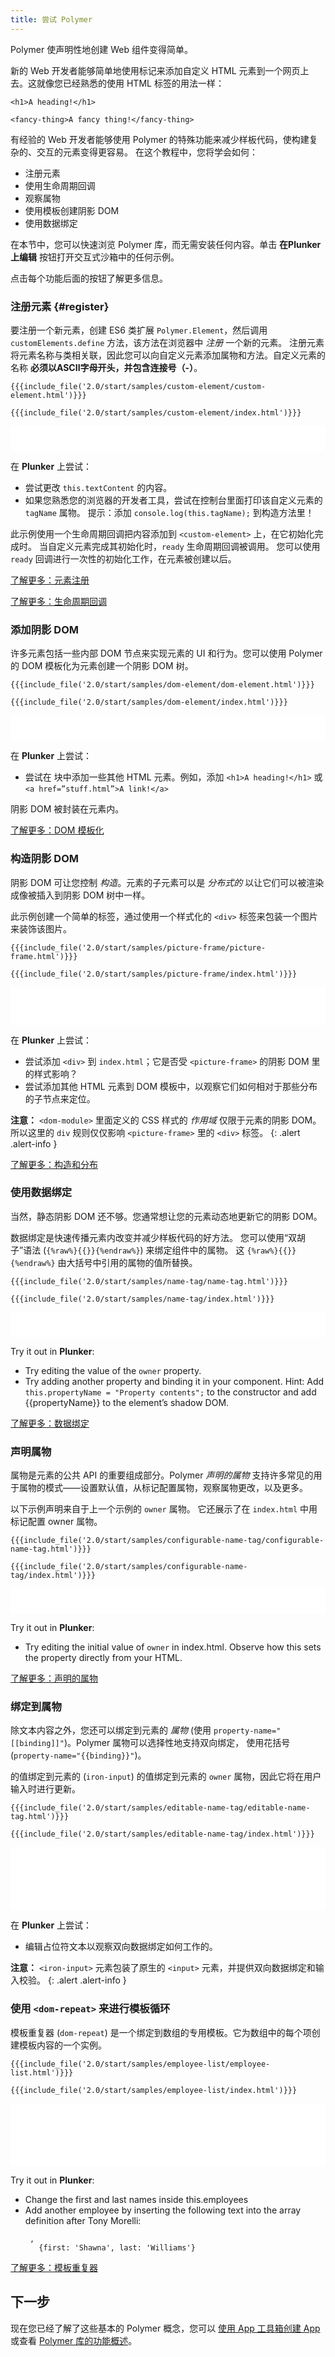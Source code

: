 ```yaml
---
title: 尝试 Polymer
---
```


<!-- toc -->

Polymer 使声明性地创建 Web 组件变得简单。

新的 Web 开发者能够简单地使用标记来添加自定义 HTML 元素到一个网页上去。这就像您已经熟悉的使用 HTML 标签的用法一样：

<pre><code>&lt;h1&gt;A heading!&lt;/h1&gt;</code></pre>

<pre><code>&lt;fancy-thing&gt;A fancy thing!&lt;/fancy-thing&gt;</code></pre>


有经验的 Web 开发者能够使用 Polymer 的特殊功能来减少样板代码，使构建复杂的、交互的元素变得更容易。
在这个教程中，您将学会如何：

- 注册元素
- 使用生命周期回调
- 观察属物
- 使用模板创建阴影 DOM
- 使用数据绑定

在本节中，您可以快速浏览 Polymer 库，而无需安装任何内容。单击 **在Plunker上编辑** 按钮打开交互式沙箱中的任何示例。

点击每个功能后面的按钮了解更多信息。

### 注册元素 {#register}

要注册一个新元素，创建 ES6 类扩展
`Polymer.Element`，然后调用 `customElements.define` 方法，该方法在浏览器中 _注册_ 一个新的元素。
注册元素将元素名称与类相关联，因此您可以向自定义元素添加属物和方法。自定义元素的名称 **必须以ASCII字母开头，并包含连接号（-）**。

<demo-tabs selected="0" name="qt-1-register" src="http://plnkr.co/edit/Q4E8zO?p=preview">
  <demo-tab slot="demo-tab" heading="custom-element.html">
<pre><code>{{{include_file('2.0/start/samples/custom-element/custom-element.html')}}}</code></pre>
  </demo-tab>
  <demo-tab slot="demo-tab" heading="index.html">
<pre><code>{{{include_file('2.0/start/samples/custom-element/index.html')}}}</code></pre>
  </demo-tab>

  <iframe frameborder="0" src="samples/custom-element/index.html" width="100%" height="40"></iframe>
</demo-tabs>

在 **Plunker** 上尝试：
* 尝试更改 `this.textContent` 的内容。
* 如果您熟悉您的浏览器的开发者工具，尝试在控制台里面打印该自定义元素的 `tagName` 属物。
  提示：添加 `console.log(this.tagName);` 到构造方法里！

此示例使用一个生命周期回调把内容添加到 `<custom-element>` 上，在它初始化完成时。
当自定义元素完成其初始化时，`ready` 生命周期回调被调用。
您可以使用 `ready` 回调进行一次性的初始化工作，在元素被创建以后。

<p><a href="/{{{polymer_version_dir}}}/docs/devguide/registering-elements" class="blue-button">
  了解更多：元素注册
</a></p>

<p><a href="/{{{polymer_version_dir}}}/docs/devguide/registering-elements#lifecycle-callbacks" class="blue-button">
  了解更多：生命周期回调
</a></p>

### 添加阴影 DOM

许多元素包括一些内部 DOM 节点来实现元素的 UI 和行为。您可以使用 Polymer 的 DOM 模板化为元素创建一个阴影 DOM 树。

<demo-tabs selected="0" name="qt-2-shadow-dom" src="http://plnkr.co/edit/buPxSJ?p=preview">
  <demo-tab slot="demo-tab" heading="dom-element.html">
<pre><code>{{{include_file('2.0/start/samples/dom-element/dom-element.html')}}}</code></pre>
  </demo-tab>
  <demo-tab slot="demo-tab" heading="index.html">
<pre><code>{{{include_file('2.0/start/samples/dom-element/index.html')}}}</code></pre>
  </demo-tab>

  <iframe frameborder="0" src="samples/dom-element/index.html" width="100%" height="40"></iframe>
</demo-tabs>

在 **Plunker** 上尝试：
* 尝试在 <template></template> 块中添加一些其他 HTML 元素。例如，添加 `<h1>A heading!</h1>` 或 `<a href=”stuff.html”>A link!</a>`

阴影 DOM 被封装在元素内。

<p><a href="/{{{polymer_version_dir}}}/docs/devguide/dom-template" class="blue-button">了解更多：DOM 模板化</a></p>

### 构造阴影 DOM

阴影 DOM 可让您控制 _构造_。元素的子元素可以是 _分布式的_
以让它们可以被渲染成像被插入到阴影 DOM 树中一样。

此示例创建一个简单的标签，通过使用一个样式化的 `<div>` 标签来包装一个图片来装饰该图片。

<demo-tabs selected="0" name="qt-3-compose" src="http://plnkr.co/edit/KvBnmE?p=preview">
  <demo-tab slot="demo-tab" heading="picture-frame.html">
<pre><code>{{{include_file('2.0/start/samples/picture-frame/picture-frame.html')}}}</code></pre>
  </demo-tab>
  <demo-tab slot="demo-tab" heading="index.html">
<pre><code>{{{include_file('2.0/start/samples/picture-frame/index.html')}}}</code></pre>
  </demo-tab>

  <iframe frameborder="0" src="samples/picture-frame/index.html" width="100%" height="60"></iframe>
</demo-tabs>

在 **Plunker** 上尝试：
* 尝试添加 `<div>` 到 `index.html`；它是否受 `<picture-frame>` 的阴影 DOM 里的样式影响？
* 尝试添加其他 HTML 元素到 DOM 模板中，以观察它们如何相对于那些分布的子节点来定位。

**注意：**  `<dom-module>` 里面定义的 CSS 样式的 _作用域_ 仅限于元素的阴影 DOM。
所以这里的 `div` 规则仅仅影响 `<picture-frame>` 里的 `<div>` 标签。
{: .alert .alert-info }

<p><a href="/2.0/docs/devguide/shadow-dom#shadow-dom-and-composition" class="blue-button">
了解更多：构造和分布</a></p>

### 使用数据绑定

当然，静态阴影 DOM 还不够。您通常想让您的元素动态地更新它的阴影 DOM。

数据绑定是快速传播元素内改变并减少样板代码的好方法。
您可以使用“双胡子”语法 (`{%raw%}{{}}{%endraw%}`) 来绑定组件中的属物。
这 `{%raw%}{{}}{%endraw%}` 由大括号中引用的属物的值所替换。

<demo-tabs selected="0" name="qt-4-data-binding" src="http://plnkr.co/edit/8mZK8S?p=preview">
  <demo-tab slot="demo-tab" heading="name-tag.html">
<pre><code>{{{include_file('2.0/start/samples/name-tag/name-tag.html')}}}</code></pre>
  </demo-tab>
  <demo-tab slot="demo-tab" heading="index.html">
<pre><code>{{{include_file('2.0/start/samples/name-tag/index.html')}}}</code></pre>
  </demo-tab>

  <iframe frameborder="0" src="samples/name-tag/index.html" width="100%" height="40"></iframe>
</demo-tabs>

Try it out in **Plunker**:
* Try editing the value of the `owner` property.
* Try adding another property and binding it in your component. 
  Hint: Add `this.propertyName = "Property contents";` to the constructor
  and add {{propertyName}} to the element’s shadow DOM.  

<p><a href="/2.0/docs/devguide/data-binding" class="blue-button">
了解更多：数据绑定</a></p>

### 声明属物

属物是元素的公共 API 的重要组成部分。Polymer
_声明的属物_ 支持许多常见的用于属物的模式——设置默认值，从标记配置属物，观察属物更改，以及更多。

以下示例声明来自于上一个示例的 `owner` 属物。
它还展示了在 `index.html` 中用标记配置 owner 属物。

<demo-tabs selected="0" name="qt-5-declare-property" src="http://plnkr.co/edit/3Nz8GL?p=preview">
  <demo-tab slot="demo-tab" heading="configurable-name-tag.html">
<pre><code>{{{include_file('2.0/start/samples/configurable-name-tag/configurable-name-tag.html')}}}</code></pre>
  </demo-tab>
  <demo-tab slot="demo-tab" heading="index.html">
<pre><code>{{{include_file('2.0/start/samples/configurable-name-tag/index.html')}}}</code></pre>
  </demo-tab>

  <iframe frameborder="0" src="samples/configurable-name-tag/index.html" width="100%" height="40"></iframe>
</demo-tabs>

Try it out in **Plunker**:
* Try editing the initial value of `owner` in index.html. Observe how this sets the property directly from your HTML.

<p><a href="/2.0/docs/devguide/properties" class="blue-button">
了解更多：声明的属物</a></p>

### 绑定到属物

除文本内容之外，您还可以绑定到元素的 _属物_ (使用
`property-name="[[binding]]"`)。Polymer 属物可以选择性地支持双向绑定，
使用花括号 (`property-name="{{binding}}"`)。

的值绑定到元素的 (`iron-input`)
的值绑定到元素的 `owner` 属物，因此它将在用户输入时进行更新。

<demo-tabs selected="0" name="qt-6-bind-property" src="http://plnkr.co/edit/03HGzn98uIN5I1WgkDwu?p=preview">
  <demo-tab slot="demo-tab" heading="editable-name-tag.html">
<pre><code>{{{include_file('2.0/start/samples/editable-name-tag/editable-name-tag.html')}}}</code></pre>
  </demo-tab>
  <demo-tab slot="demo-tab" heading="index.html">
<pre><code>{{{include_file('2.0/start/samples/editable-name-tag/index.html')}}}</code></pre>
  </demo-tab>

  <iframe frameborder="0" src="samples/editable-name-tag/index.html" width="100%" height="100"></iframe>
</demo-tabs>

在 **Plunker** 上尝试：
* 编辑占位符文本以观察双向数据绑定如何工作的。

**注意：** `<iron-input>` 元素包装了原生的 `<input>` 元素，并提供双向数据绑定和输入校验。
{: .alert .alert-info }

### 使用 `<dom-repeat>` 来进行模板循环

模板重复器 (`dom-repeat`) 是一个绑定到数组的专用模板。它为数组中的每个项创建模板内容的一个实例。

<demo-tabs selected="0" name="qt-7-dom-repeat" src="http://plnkr.co/edit/FdgkAtcLFHX5TpTsYtZn?p=preview">
  <demo-tab slot="demo-tab" heading="employee-list.html">
<pre><code>{{{include_file('2.0/start/samples/employee-list/employee-list.html')}}}</code></pre>
  </demo-tab>
  <demo-tab slot="demo-tab" heading="index.html">
<pre><code>{{{include_file('2.0/start/samples/employee-list/index.html')}}}</code></pre>
  </demo-tab>

  <iframe frameborder="0" src="samples/employee-list/index.html" width="100%" height="100"></iframe>
</demo-tabs>

Try it out in **Plunker**:
* Change the first and last names inside this.employees
* Add another employee by inserting the following text into the array definition after Tony Morelli:<br/>
  ```
   ,
     {first: 'Shawna', last: 'Williams'} 
  ```

<p><a href="/2.0/docs/devguide/templates" class="blue-button">
了解更多：模板重复器</a></p>

## 下一步

现在您已经了解了这些基本的 Polymer 概念，您可以 [使用 App 工具箱创建 App](/2.0/start/toolbox/set-up) 或查看 [Polymer 库的功能概述](/2.0/docs/devguide/feature-overview)。
